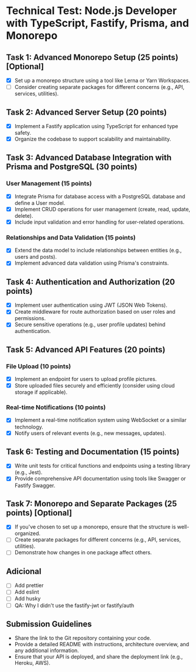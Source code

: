 # Technical Test: Node.js Developer with TypeScript, Fastify, Prisma, and Monorepo

## Task 1: Advanced Monorepo Setup (25 points) [Optional]

- [X] Set up a monorepo structure using a tool like Lerna or Yarn Workspaces.
- [ ] Consider creating separate packages for different concerns (e.g., API, services, utilities).

## Task 2: Advanced Server Setup (20 points)

- [X] Implement a Fastify application using TypeScript for enhanced type safety.
- [X] Organize the codebase to support scalability and maintainability.

## Task 3: Advanced Database Integration with Prisma and PostgreSQL (30 points)

### User Management (15 points)

- [X] Integrate Prisma for database access with a PostgreSQL database and define a User model.
- [X] Implement CRUD operations for user management (create, read, update, delete).
- [X] Include input validation and error handling for user-related operations.

### Relationships and Data Validation (15 points)

- [X] Extend the data model to include relationships between entities (e.g., users and posts).
- [X] Implement advanced data validation using Prisma's constraints.

## Task 4: Authentication and Authorization (20 points)

- [X] Implement user authentication using JWT (JSON Web Tokens).
- [X] Create middleware for route authorization based on user roles and permissions.
- [X] Secure sensitive operations (e.g., user profile updates) behind authentication.

## Task 5: Advanced API Features (20 points)

### File Upload (10 points)

- [X] Implement an endpoint for users to upload profile pictures.
- [X] Store uploaded files securely and efficiently (consider using cloud storage if applicable).

### Real-time Notifications (10 points)

- [X] Implement a real-time notification system using WebSocket or a similar technology.
- [X] Notify users of relevant events (e.g., new messages, updates).

## Task 6: Testing and Documentation (15 points)

- [X] Write unit tests for critical functions and endpoints using a testing library (e.g., Jest).
- [X] Provide comprehensive API documentation using tools like Swagger or Fastify Swagger.

## Task 7: Monorepo and Separate Packages (25 points) [Optional]

- [X] If you've chosen to set up a monorepo, ensure that the structure is well-organized.
- [ ] Create separate packages for different concerns (e.g., API, services, utilities).
- [ ] Demonstrate how changes in one package affect others.

## Adicional
 - [ ] Add prettier
 - [ ] Add eslint
 - [ ] Add husky
 - [ ] QA: Why I didn't use the fastify-jwt or fastify/auth

## Submission Guidelines

- Share the link to the Git repository containing your code.
- Provide a detailed README with instructions, architecture overview, and any additional information.
- Ensure that your API is deployed, and share the deployment link (e.g., Heroku, AWS).
